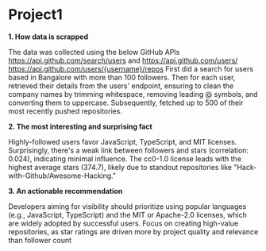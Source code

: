# Project1
**1. How data is scrapped**
   
The data was collected using the below GitHub APIs 
https://api.github.com/search/users  and https://api.github.com/users/
https://api.github.com/users/{username}/repos 
First did a search for users based in Bangalore with more than 100 followers. Then for each user, retrieved their details from the users' endpoint, ensuring to clean the company names by trimming whitespace, removing leading @ symbols, and converting them to uppercase. Subsequently, fetched up to 500 of their most recently pushed repositories.

**2. The most interesting and surprising fact**

Highly-followed users favor JavaScript, TypeScript, and MIT licenses. Surprisingly, there's a weak link between followers and stars (correlation: 0.024), indicating minimal influence. The cc0-1.0 license leads with the highest average stars (374.7), likely due to standout repositories like "Hack-with-Github/Awesome-Hacking."

**3. An actionable recommendation**

Developers aiming for visibility should prioritize using popular languages (e.g., JavaScript, TypeScript) and the MIT or Apache-2.0 licenses, which are widely adopted by successful users. Focus on creating high-value repositories, as star ratings are driven more by project quality and relevance than follower count
